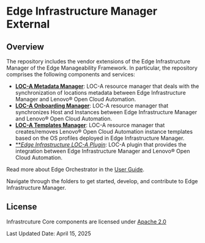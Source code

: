 # Edge Infrastructure Manager External

## Overview

The repository includes the vendor extensions of the Edge Infrastructure Manager of the Edge Manageability Framework.
In particular, the repository comprises the following components and services:

- [**LOC-A Metadata Manager**](loca-metadata/): LOC-A resource manager that deals with the synchronization of locations
metadata between Edge Infrastructure Manager and Lenovo® Open Cloud Automation.
- [**LOC-A Onboarding Manager**](loca-onboarding/): LOC-A resource manager that synchronizes Host and Instances between
Edge Infrastructure Manager and Lenovo® Open Cloud Automation.
- [**LOC-A Templates Manager**](loca-metadata/): LOC-A resource manager that creates/removes Lenovo® Open Cloud
Automation instance templates based on the OS profiles deployed in Edge Infrastructure Manager.
- [***Edge Infrastructure LOC-A Plugin*](loca-plugin/): LOC-A plugin that provides the integration between
Edge Infrastructure Manager and Lenovo® Open Cloud Automation.

Read more about Edge Orchestrator in the [User Guide][user-guide-url].

Navigate through the folders to get started, develop, and contribute to Edge Infrastructure
Manager.

## License

Infrastrcuture Core components are licensed under [Apache 2.0](http://www.apache.org/licenses/LICENSE-2.0)

Last Updated Date: April 15, 2025

[user-guide-url]: https://docs.openedgeplatform.intel.com/edge-manage-docs/main/user_guide/get_started_guide/index.html

